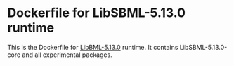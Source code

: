 # Dockerfile for LibSBML-5.13.0 runtime
This is the Dockerfile for [LibBML-5.13.0](http://sbml.org/Software/libSBML) runtime.
It contains LibSBML-5.13.0-core and all experimental packages.
